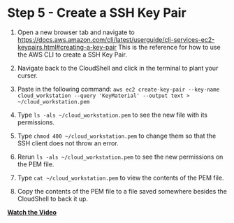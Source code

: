 # Step 5 - Create a SSH Key Pair

1. Open a new browser tab and navigate to
https://docs.aws.amazon.com/cli/latest/userguide/cli-services-ec2-keypairs.html#creating-a-key-pair
This is the reference for how to use the AWS CLI to create a SSH Key Pair.

2. Navigate back to the CloudShell and click in the terminal to plant your curser.
3. Paste in the following command:
`aws ec2 create-key-pair --key-name cloud_workstation --query 'KeyMaterial' --output text > ~/cloud_workstation.pem`
4. Type `ls -als ~/cloud_workstation.pem` to see the new file with its permissions.
5. Type `chmod 400 ~/cloud_workstation.pem` to change them so that the SSH client does
not throw an error.
6. Rerun `ls -als ~/cloud_workstation.pem` to see the new permissions on the PEM file.
7. Type `cat ~/cloud_workstation.pem` to view the contents of the PEM file.
8. Copy the contents of the PEM file to a file saved somewhere besides the CloudShell
to back it up.

**[Watch the Video](https://youtu.be/_t82air0vss)**
